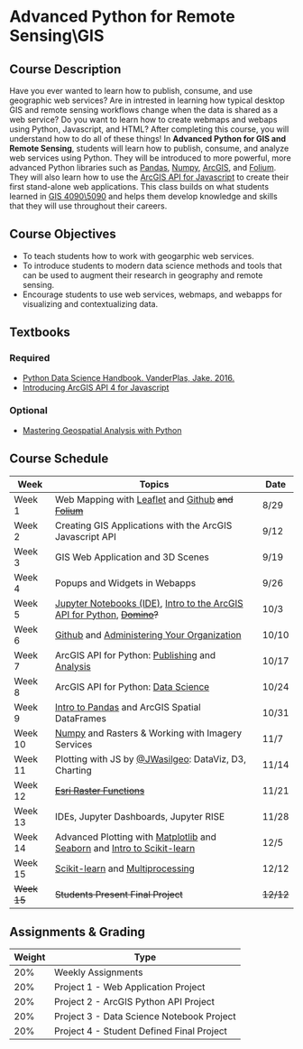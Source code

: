 # Advanced Python for Remote Sensing\GIS

## Course Description
Have you ever wanted to learn how to publish, consume, and use geographic web services? Are in intrested in learning how typical desktop GIS and remote sensing workflows change when the data is shared as a web service? Do you want to learn how to create webmaps and webaps using Python, Javascript, and HTML? After completing this course, you will understand how to do all of these things! In **Advanced Python for GIS and Remote Sensing**, students will learn how to publish, consume, and analyze web services using Python. They will be introduced to more powerful, more advanced Python libraries such as [Pandas](https://jakevdp.github.io/PythonDataScienceHandbook/03.00-introduction-to-pandas.html), [Numpy](https://jakevdp.github.io/PythonDataScienceHandbook/02.00-introduction-to-numpy.html), [ArcGIS](https://developers.arcgis.com/python/), and [Folium](https://folium.readthedocs.io/en/latest/). They will also learn how to use the [ArcGIS API for Javascript](https://developers.arcgis.com/javascript/3/) to create their first stand-alone web applications. This class builds on what students learned in [GIS 4090\5090](https://github.com/gbrunner/Python_for_GIS_and_RS) and helps them develop knowledge and skills that they will use throughout their careers.

## Course Objectives
- To teach students how to work with geogarphic web services.
- To introduce students to modern data science methods and tools that can be used to augment their research in geography and remote sensing.
- Encourage students to use web services, webmaps, and webapps for visualizing and contextualizing data.

## Textbooks
### Required
- [Python Data Science Handbook. VanderPlas, Jake. 2016.](http://shop.oreilly.com/product/0636920034919.do)
- [Introducing ArcGIS API 4 for Javascript](https://www.amazon.com/gp/product/148423281X/ref=dbs_a_def_rwt_bibl_vppi_i1)
### Optional
- [Mastering Geospatial Analysis with Python](https://www.packtpub.com/application-development/mastering-geospatial-analysis-python)

## Course Schedule

| Week    | Topics | Date |
|---------|--------| ---- |
| Week 1 | Web Mapping with [Leaflet](http://leafletjs.com/) and [Github](www.github.com) ~~and [Folium](https://blog.dominodatalab.com/creating-interactive-crime-maps-with-folium/)~~ | 8/29 |
| Week 2 | Creating GIS Applications with the ArcGIS Javascript API | 9/12 | 
| Week 3 | GIS Web Application and 3D Scenes | 9/19 |
| Week 4 | Popups and Widgets in Webapps | 9/26 |
| Week 5  | [Jupyter Notebooks (IDE)](https://jupyter.org/install.html), [Intro to the ArcGIS API for Python](https://developers.arcgis.com/python/), ~~[Domino](https://app.dominodatalab.com/overview)?~~ | 10/3 |                
| Week 6  |  [Github](https://github.com/) and [Administering Your Organization](https://developers.arcgis.com/python/sample-notebooks/batch-creation-of-groups/) | 10/10 |
| Week 7  | ArcGIS API for Python: [Publishing](https://developers.arcgis.com/python/sample-notebooks/publishing-sd-shapefiles-and-csv/) and [Analysis](https://developers.arcgis.com/python/sample-notebooks/chennai-floods-analysis/) | 10/17 |
| Week 8  | ArcGIS API for Python: [Data Science](https://developers.arcgis.com/python/sample-notebooks/counting-features-in-satellite-images-using-scikit-image/) | 10/24 |
| Week 9  | [Intro to Pandas](https://jakevdp.github.io/PythonDataScienceHandbook/03.00-introduction-to-pandas.html) and ArcGIS Spatial DataFrames | 10/31 |
| Week 10  | [Numpy](https://jakevdp.github.io/PythonDataScienceHandbook/02.00-introduction-to-numpy.html) and Rasters & Working with Imagery Services | 11/7 |
| Week 11  | Plotting with JS by [@JWasilgeo](https://github.com/jwasilgeo): DataViz, D3, Charting | 11/14 |
| Week 12  | ~~[Esri Raster Functions](https://github.com/Esri/raster-functions)~~  | 11/21 |
| Week 13  | IDEs, Jupyter Dashboards, Jupyter RISE  | 11/28 |
| Week 14  | Advanced Plotting with [Matplotlib](https://jakevdp.github.io/PythonDataScienceHandbook/04.00-introduction-to-matplotlib.html) and [Seaborn](https://seaborn.pydata.org/) and [Intro to Scikit-learn](https://jakevdp.github.io/PythonDataScienceHandbook/05.02-introducing-scikit-learn.html)| 12/5 |
| Week 15  | [Scikit-learn](https://jakevdp.github.io/PythonDataScienceHandbook/05.02-introducing-scikit-learn.html) and [Multiprocessing](https://www.youtube.com/watch?v=s1SkCYMnfbY) | 12/12 |
| ~~Week 15~~ | ~~Students Present Final Project~~ | ~~12/12~~ |

## Assignments & Grading
| Weight | Type |
|--------|------|
| 20% | Weekly Assignments |
| 20% | Project 1 - Web Application Project |
| 20% | Project 2 - ArcGIS Python API Project |
| 20% | Project 3 - Data Science Notebook Project|
| 20% | Project 4 - Student Defined Final Project |
